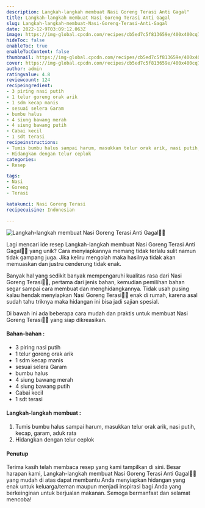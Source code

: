 ```yaml
---
description: Langkah-langkah membuat Nasi Goreng Terasi Anti Gagal"
title: Langkah-langkah membuat Nasi Goreng Terasi Anti Gagal
slug: Langkah-langkah-membuat-Nasi-Goreng-Terasi-Anti-Gagal
date: 2022-12-9T03:09:12.063Z
image: https://img-global.cpcdn.com/recipes/cb5ed7c5f813659e/400x400cq70/photo.jpg
hideToc: false
enableToc: true
enableTocContent: false
thumbnail: https://img-global.cpcdn.com/recipes/cb5ed7c5f813659e/400x400cq70/photo.jpg
cover: https://img-global.cpcdn.com/recipes/cb5ed7c5f813659e/400x400cq70/photo.jpg
author: admin
ratingvalue: 4.8
reviewcount: 124
recipeingredient:
- 3 piring nasi putih
- 1 telur goreng orak arik
- 1 sdm kecap manis
- sesuai selera Garam
- bumbu halus
- 4 siung bawang merah
- 4 siung bawang putih
- Cabai kecil
- 1 sdt terasi
recipeinstructions:
- Tumis bumbu halus sampai harum, masukkan telur orak arik, nasi putih, kecap, garam, aduk rata
- Hidangkan dengan telur ceplok
categories:
- Resep

tags:
- Nasi
- Goreng
- Terasi

katakunci: Nasi Goreng Terasi
recipecuisine: Indonesian

---
```


![Langkah-langkah membuat Nasi Goreng Terasi Anti Gagal👩‍🍳](https://img-global.cpcdn.com/recipes/cb5ed7c5f813659e/400x400cq70/photo.jpg)

Lagi mencari ide resep Langkah-langkah membuat Nasi Goreng Terasi Anti Gagal👩‍🍳 yang unik? Cara menyiapkannya memang tidak terlalu sulit namun tidak gampang juga. Jika keliru mengolah maka hasilnya tidak akan memuaskan dan justru cenderung tidak enak.

Banyak hal yang sedikit banyak mempengaruhi kualitas rasa dari Nasi Goreng Terasi👩‍🍳, pertama dari jenis bahan, kemudian pemilihan bahan segar sampai cara membuat dan menghidangkannya. Tidak usah pusing kalau hendak menyiapkan Nasi Goreng Terasi👩‍🍳 enak di rumah, karena asal sudah tahu triknya maka hidangan ini bisa jadi sajian spesial.

Di bawah ini ada beberapa cara mudah dan praktis untuk membuat Nasi Goreng Terasi👩‍🍳 yang siap dikreasikan.

<!--inarticleads1-->

#### Bahan-bahan :

- 3 piring nasi putih
- 1 telur goreng orak arik
- 1 sdm kecap manis
- sesuai selera Garam
- bumbu halus
- 4 siung bawang merah
- 4 siung bawang putih
- Cabai kecil
- 1 sdt terasi

<!--inarticleads2-->

#### Langkah-langkah membuat :

1. Tumis bumbu halus sampai harum, masukkan telur orak arik, nasi putih, kecap, garam, aduk rata
1. Hidangkan dengan telur ceplok

#### Penutup

Terima kasih telah membaca resep yang kami tampilkan di sini. Besar harapan kami, Langkah-langkah membuat Nasi Goreng Terasi Anti Gagal👩‍🍳 yang mudah di atas dapat membantu Anda menyiapkan hidangan yang enak untuk keluarga/teman maupun menjadi inspirasi bagi Anda yang berkeinginan untuk berjualan makanan. Semoga bermanfaat dan selamat mencoba!